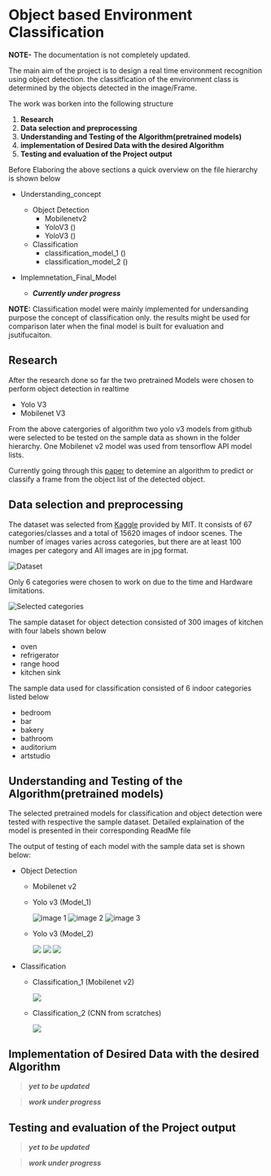 # Object based Environment Classification
**NOTE-** The documentation is not completely updated.

The main aim of the project is to design a real time environment recognition using object detection. the classitfication of the environment class is determined by the objects detected in the image/Frame.

The work was borken into the following structure

1. **Research**
2. **Data selection and preprocessing**
3. **Understanding and Testing of the Algorithm(pretrained models)**
4. **implementation of Desired Data with the desired Algorithm**
5. **Testing and evaluation of the Project output**

Before Elaboring the above sections a quick overview on the file hierarchy is shown below
- Understanding_concept
  - Object Detection
    - Mobilenetv2
    - YoloV3 ()
    - YoloV3 ()
  - Classification
    - classification_model_1 ()
    - classification_model_2 ()
  
- Implemnetation_Final_Model
  - **_Currently under progress_**

**NOTE:** Classification model were mainly implemented for undersanding purpose the concept of classification only. the results might be used for comparison later when the final model is built for evaluation and jsutifucaiton.

## Research
After the research done so far the two pretrained Models were chosen to perform object detection in realtime
- Yolo V3
- Mobilenet V3

From the above catergories of algorithm two yolo v3 models from github were selected to be tested on the sample data as shown in the folder hierarchy. One Mobilenet v2 model was used from tensorflow API model lists.

Currently going through this [paper](http://vision.stanford.edu/pdf/Fei-Fei_Li_ICVSS09_bookchapter.pdf) to detemine an algorithm to predict or classify a frame from the object list of the detected object.


## Data selection and preprocessing
The dataset was selected from [Kaggle](https://www.kaggle.com/itsahmad/indoor-scenes-cvpr-2019?) provided by MIT. It consists of  67 categories/classes and a total of 15620 images of indoor scenes. The number of images varies across categories, but there are at least 100 images per category and All images are in jpg format.

![Dataset](https://raw.githubusercontent.com/osman-95/Project_Prog/master/ReadMe_img/Capture1.PNG)

Only 6 categories were chosen to work on due to the time and Hardware limitations. 

![Selected categories](https://raw.githubusercontent.com/osman-95/Project_Prog/master/ReadMe_img/Capture2.PNG)


The sample dataset for object detection consisted of 300 images of kitchen with four labels shown below
- oven
- refrigerator
- range hood
- kitchen sink

The sample data used for classification consisted of 6 indoor categories listed below
- bedroom
- bar
- bakery
- bathroom
- auditorium
- artstudio

## Understanding and Testing of the Algorithm(pretrained models)

The selected pretrained models for classification and object detection were tested with respective the sample dataset.
Detailed explaination of the model is presented in their corresponding ReadMe file

The output of testing of each model with the sample data set is shown below:

- Object Detection
  - Mobilenet v2
  - Yolo v3 (Model_1)
  
    ![image 1](https://raw.githubusercontent.com/osman-95/Project_Prog/master/Project_tasks/pract_yolo_3/output/p1010843.jpg)
    ![image 2](https://raw.githubusercontent.com/osman-95/Project_Prog/master/Project_tasks/pract_yolo_3/output/rimg0408.jpg)
    ![image 3](https://raw.githubusercontent.com/osman-95/Project_Prog/master/Project_tasks/pract_yolo_3/output/p1000395.jpg)

    
  - Yolo v3 (Model_2)
  
    ![](https://raw.githubusercontent.com/osman-95/Project_Prog/master/Project_tasks/Yolo_3/TrainYourOwnYOLO_AM/Data/Source_Images/Test_Image_Detection_Results/VA-02-04-7657-02_l_catface.jpg)
    ![](https://raw.githubusercontent.com/osman-95/Project_Prog/master/Project_tasks/Yolo_3/TrainYourOwnYOLO_AM/Data/Source_Images/Test_Image_Detection_Results/N364080_catface.jpg)
    ![](https://raw.githubusercontent.com/osman-95/Project_Prog/master/Project_tasks/Yolo_3/TrainYourOwnYOLO_AM/Data/Source_Images/Test_Image_Detection_Results/N364071_catface.jpg)
    
- Classification
  - Classification_1 (Mobilenet v2)
  
    ![](https://raw.githubusercontent.com/osman-95/Project_Prog/master/ReadMe_img/Capture3.PNG)
    
  - Classification_2 (CNN from scratches)
  
    ![](https://raw.githubusercontent.com/osman-95/Project_Prog/master/ReadMe_img/Capture4.PNG)

## Implementation of Desired Data with the desired Algorithm

> **_yet to be updated_**

> **_work under progress_**

## Testing and evaluation of the Project output

> **_yet to be updated_**

> **_work under progress_**
